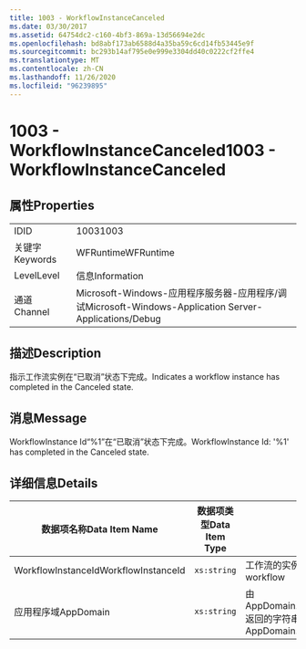 ```yaml
---
title: 1003 - WorkflowInstanceCanceled
ms.date: 03/30/2017
ms.assetid: 64754dc2-c160-4bf3-869a-13d56694e2dc
ms.openlocfilehash: bd8abf173ab6588d4a35ba59c6cd14fb53445e9f
ms.sourcegitcommit: bc293b14af795e0e999e3304dd40c0222cf2ffe4
ms.translationtype: MT
ms.contentlocale: zh-CN
ms.lasthandoff: 11/26/2020
ms.locfileid: "96239895"
---
```

# <a name="1003---workflowinstancecanceled"></a><span data-ttu-id="5028b-102">1003 - WorkflowInstanceCanceled</span><span class="sxs-lookup"><span data-stu-id="5028b-102">1003 - WorkflowInstanceCanceled</span></span>

## <a name="properties"></a><span data-ttu-id="5028b-103">属性</span><span class="sxs-lookup"><span data-stu-id="5028b-103">Properties</span></span>  
  
|||  
|-|-|  
|<span data-ttu-id="5028b-104">ID</span><span class="sxs-lookup"><span data-stu-id="5028b-104">ID</span></span>|<span data-ttu-id="5028b-105">1003</span><span class="sxs-lookup"><span data-stu-id="5028b-105">1003</span></span>|  
|<span data-ttu-id="5028b-106">关键字</span><span class="sxs-lookup"><span data-stu-id="5028b-106">Keywords</span></span>|<span data-ttu-id="5028b-107">WFRuntime</span><span class="sxs-lookup"><span data-stu-id="5028b-107">WFRuntime</span></span>|  
|<span data-ttu-id="5028b-108">Level</span><span class="sxs-lookup"><span data-stu-id="5028b-108">Level</span></span>|<span data-ttu-id="5028b-109">信息</span><span class="sxs-lookup"><span data-stu-id="5028b-109">Information</span></span>|  
|<span data-ttu-id="5028b-110">通道</span><span class="sxs-lookup"><span data-stu-id="5028b-110">Channel</span></span>|<span data-ttu-id="5028b-111">Microsoft-Windows-应用程序服务器-应用程序/调试</span><span class="sxs-lookup"><span data-stu-id="5028b-111">Microsoft-Windows-Application Server-Applications/Debug</span></span>|  
  
## <a name="description"></a><span data-ttu-id="5028b-112">描述</span><span class="sxs-lookup"><span data-stu-id="5028b-112">Description</span></span>  

 <span data-ttu-id="5028b-113">指示工作流实例在“已取消”状态下完成。</span><span class="sxs-lookup"><span data-stu-id="5028b-113">Indicates a workflow instance has completed in the Canceled state.</span></span>  
  
## <a name="message"></a><span data-ttu-id="5028b-114">消息</span><span class="sxs-lookup"><span data-stu-id="5028b-114">Message</span></span>  

 <span data-ttu-id="5028b-115">WorkflowInstance Id“%1”在“已取消”状态下完成。</span><span class="sxs-lookup"><span data-stu-id="5028b-115">WorkflowInstance Id: '%1' has completed in the Canceled state.</span></span>  
  
## <a name="details"></a><span data-ttu-id="5028b-116">详细信息</span><span class="sxs-lookup"><span data-stu-id="5028b-116">Details</span></span>  
  
|<span data-ttu-id="5028b-117">数据项名称</span><span class="sxs-lookup"><span data-stu-id="5028b-117">Data Item Name</span></span>|<span data-ttu-id="5028b-118">数据项类型</span><span class="sxs-lookup"><span data-stu-id="5028b-118">Data Item Type</span></span>|<span data-ttu-id="5028b-119">描述</span><span class="sxs-lookup"><span data-stu-id="5028b-119">Description</span></span>|  
|--------------------|--------------------|-----------------|  
|<span data-ttu-id="5028b-120">WorkflowInstanceId</span><span class="sxs-lookup"><span data-stu-id="5028b-120">WorkflowInstanceId</span></span>|`xs:string`|<span data-ttu-id="5028b-121">工作流的实例 ID</span><span class="sxs-lookup"><span data-stu-id="5028b-121">The instance id for the workflow</span></span>|  
|<span data-ttu-id="5028b-122">应用程序域</span><span class="sxs-lookup"><span data-stu-id="5028b-122">AppDomain</span></span>|`xs:string`|<span data-ttu-id="5028b-123">由 AppDomain.CurrentDomain.FriendlyName 返回的字符串。</span><span class="sxs-lookup"><span data-stu-id="5028b-123">The string returned by AppDomain.CurrentDomain.FriendlyName.</span></span>|
